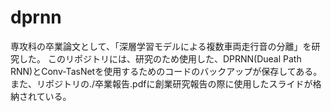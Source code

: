 # dprnn
専攻科の卒業論文として、「深層学習モデルによる複数車両走行音の分離」を研究した。
このリポジトリには、研究のため使用した、DPRNN(Dueal Path RNN)とConv-TasNetを使用するためのコードのバックアップが保存してある。
また、リポジトリの./卒業報告.pdfに創業研究報告の際に使用したスライドが格納されている。
